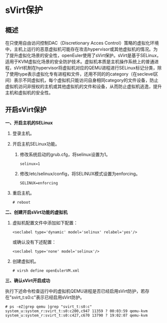 # sVirt保护<a name="ZH-CN_TOPIC_0225484581"></a>

## 概述<a name="section157954293316"></a>

在只使用自由访问控制DAC（Discretionary Acces Control）策略的虚拟化环境中，主机上运行的恶意虚拟机可能存在攻击hypervisor或其他虚拟机的情况。为了提升虚拟化场景的安全性，openEuler使用了sVirt保护。sVirt是基于SELinux，适用于KVM虚拟化场景的安全防护技术。虚拟机本质是主机操作系统上的普通进程，sVirt机制在hypervisor将虚拟机对应的QEMU进程进行SELinux标记分类，除了使用type表示虚拟化专有进程和文件，还用不同的的category（在seclevel区间）表示不同虚拟机，每个虚拟机只能访问自身相同category的文件设备，防止虚拟机访问非授权的主机或其他虚拟机的文件和设备，从而防止虚拟机逃逸，提升主机和虚拟机的安全性。

## 开启sVirt保护<a name="section135982744319"></a>

**一、开启主机的SELinux**

1.  登录主机。
2.  开启主机SELinux功能。
    1.  修改系统启动的grub.cfg，将selinux设置为1。

        ```
        selinux=1
        ```

    2.  修改/etc/selinux/config，将SELINUX模式设置为enforcing。

        ```
        SELINUX=enforcing
        ```

3.  重启主机。

    ```
    # reboot
    ```


**二、创建开启sVirt功能的虚拟机**

1.  虚拟机配置文件中添加如下配置：

    ```
    <seclabel type='dynamic' model='selinux' relabel='yes'/>
    ```

    或确认没有下述配置：

    ```
    <seclabel type='none' model='selinux'/>
    ```

2.  创建虚拟机。

    ```
    # virsh define openEulerVM.xml
    ```


**三、确认sVirt开启成功**

执行下述命令检查运行中的虚拟机QEMU进程是否已经启用sVirt防护，若存在"svirt\_t:s0:c"表示已经启用sVirt防护。

```
# ps -eZ|grep qemu |grep "svirt_t:s0:c"
system_u:system_r:svirt_t:s0:c200,c947 11359 ? 00:03:59 qemu-kvm
system_u:system_r:svirt_t:s0:c427,c670 13790 ? 19:02:07 qemu-kvm
```

